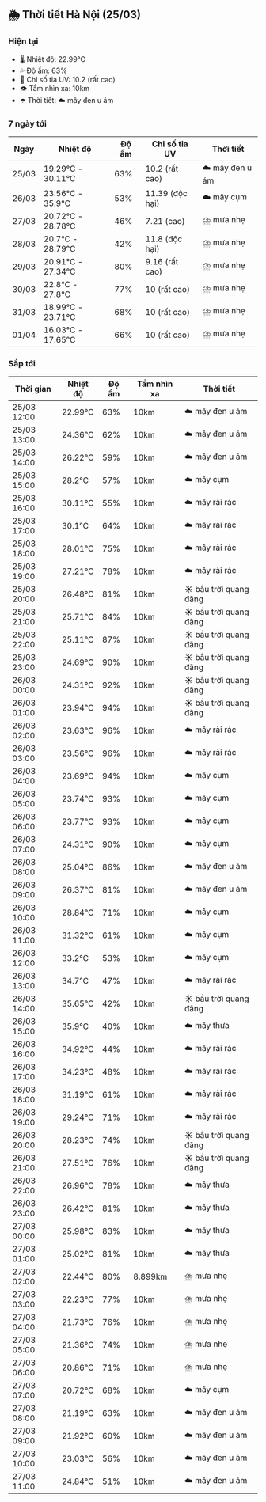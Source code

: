 ## 🌦️ Thời tiết Hà Nội (25/03)

### Hiện tại

- 🌡️ Nhiệt độ: 22.99℃
- 💦 Độ ẩm: 63%
- 🌟 Chỉ số tia UV: 10.2 (rất cao)
- 👁️ Tầm nhìn xa: 10km
- ☂️ Thời tiết: ☁️ mây đen u ám

### 7 ngày tới

| Ngày | Nhiệt độ | Độ ẩm | Chỉ số tia UV | Thời tiết |
| --- | --- | --- | --- | --- |
| 25/03 | 19.29℃ - 30.11℃ | 63% | 10.2 (rất cao) | ☁️ mây đen u ám |
| 26/03 | 23.56℃ - 35.9℃ | 53% | 11.39 (độc hại) | ☁️ mây cụm |
| 27/03 | 20.72℃ - 28.78℃ | 46% | 7.21 (cao) | ⛈️ mưa nhẹ |
| 28/03 | 20.7℃ - 28.79℃ | 42% | 11.8 (độc hại) | ⛈️ mưa nhẹ |
| 29/03 | 20.91℃ - 27.34℃ | 80% | 9.16 (rất cao) | ⛈️ mưa nhẹ |
| 30/03 | 22.8℃ - 27.8℃ | 77% | 10 (rất cao) | ⛈️ mưa nhẹ |
| 31/03 | 18.99℃ - 23.71℃ | 68% | 10 (rất cao) | ⛈️ mưa nhẹ |
| 01/04 | 16.03℃ - 17.65℃ | 66% | 10 (rất cao) | ⛈️ mưa nhẹ |

### Sắp tới

| Thời gian | Nhiệt độ | Độ ẩm | Tầm nhìn xa | Thời tiết |
| --- | --- | --- | --- | --- |
| 25/03 12:00 | 22.99℃ | 63% | 10km | ☁️ mây đen u ám |
| 25/03 13:00 | 24.36℃ | 62% | 10km | ☁️ mây đen u ám |
| 25/03 14:00 | 26.22℃ | 59% | 10km | ☁️ mây đen u ám |
| 25/03 15:00 | 28.2℃ | 57% | 10km | ☁️ mây cụm |
| 25/03 16:00 | 30.11℃ | 55% | 10km | ☁️ mây rải rác |
| 25/03 17:00 | 30.1℃ | 64% | 10km | ☁️ mây rải rác |
| 25/03 18:00 | 28.01℃ | 75% | 10km | ☁️ mây rải rác |
| 25/03 19:00 | 27.21℃ | 78% | 10km | ☁️ mây rải rác |
| 25/03 20:00 | 26.48℃ | 81% | 10km | ☀️ bầu trời quang đãng |
| 25/03 21:00 | 25.71℃ | 84% | 10km | ☀️ bầu trời quang đãng |
| 25/03 22:00 | 25.11℃ | 87% | 10km | ☀️ bầu trời quang đãng |
| 25/03 23:00 | 24.69℃ | 90% | 10km | ☀️ bầu trời quang đãng |
| 26/03 00:00 | 24.31℃ | 92% | 10km | ☀️ bầu trời quang đãng |
| 26/03 01:00 | 23.94℃ | 94% | 10km | ☀️ bầu trời quang đãng |
| 26/03 02:00 | 23.63℃ | 96% | 10km | ☁️ mây rải rác |
| 26/03 03:00 | 23.56℃ | 96% | 10km | ☁️ mây rải rác |
| 26/03 04:00 | 23.69℃ | 94% | 10km | ☁️ mây cụm |
| 26/03 05:00 | 23.74℃ | 93% | 10km | ☁️ mây cụm |
| 26/03 06:00 | 23.77℃ | 93% | 10km | ☁️ mây cụm |
| 26/03 07:00 | 24.31℃ | 90% | 10km | ☁️ mây cụm |
| 26/03 08:00 | 25.04℃ | 86% | 10km | ☁️ mây đen u ám |
| 26/03 09:00 | 26.37℃ | 81% | 10km | ☁️ mây đen u ám |
| 26/03 10:00 | 28.84℃ | 71% | 10km | ☁️ mây cụm |
| 26/03 11:00 | 31.32℃ | 61% | 10km | ☁️ mây cụm |
| 26/03 12:00 | 33.2℃ | 53% | 10km | ☁️ mây cụm |
| 26/03 13:00 | 34.7℃ | 47% | 10km | ☁️ mây rải rác |
| 26/03 14:00 | 35.65℃ | 42% | 10km | ☀️ bầu trời quang đãng |
| 26/03 15:00 | 35.9℃ | 40% | 10km | ☁️ mây thưa |
| 26/03 16:00 | 34.92℃ | 44% | 10km | ☁️ mây rải rác |
| 26/03 17:00 | 34.23℃ | 48% | 10km | ☁️ mây rải rác |
| 26/03 18:00 | 31.19℃ | 61% | 10km | ☁️ mây rải rác |
| 26/03 19:00 | 29.24℃ | 71% | 10km | ☁️ mây rải rác |
| 26/03 20:00 | 28.23℃ | 74% | 10km | ☀️ bầu trời quang đãng |
| 26/03 21:00 | 27.51℃ | 76% | 10km | ☀️ bầu trời quang đãng |
| 26/03 22:00 | 26.96℃ | 78% | 10km | ☁️ mây thưa |
| 26/03 23:00 | 26.42℃ | 81% | 10km | ☁️ mây thưa |
| 27/03 00:00 | 25.98℃ | 83% | 10km | ☁️ mây thưa |
| 27/03 01:00 | 25.02℃ | 81% | 10km | ☁️ mây thưa |
| 27/03 02:00 | 22.44℃ | 80% | 8.899km | ⛈️ mưa nhẹ |
| 27/03 03:00 | 22.23℃ | 77% | 10km | ⛈️ mưa nhẹ |
| 27/03 04:00 | 21.73℃ | 76% | 10km | ⛈️ mưa nhẹ |
| 27/03 05:00 | 21.36℃ | 74% | 10km | ⛈️ mưa nhẹ |
| 27/03 06:00 | 20.86℃ | 71% | 10km | ⛈️ mưa nhẹ |
| 27/03 07:00 | 20.72℃ | 68% | 10km | ☁️ mây cụm |
| 27/03 08:00 | 21.19℃ | 63% | 10km | ☁️ mây đen u ám |
| 27/03 09:00 | 21.92℃ | 60% | 10km | ☁️ mây đen u ám |
| 27/03 10:00 | 23.03℃ | 56% | 10km | ☁️ mây đen u ám |
| 27/03 11:00 | 24.84℃ | 51% | 10km | ☁️ mây đen u ám |
